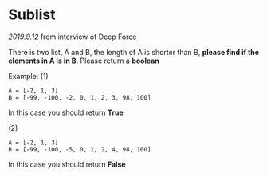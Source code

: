 # Sublist

*2019.9.12* 
from interview of Deep Force

There is two list, A and B, the length of A is shorter than B, **please find if the elements in A is in B**.
Please return a **boolean**

Example:
(1)
```
A = [-2, 1, 3]
B = [-99, -100, -2, 0, 1, 2, 3, 98, 100]
```
In this case you should return **True**

(2)
```
A = [-2, 1, 3]
B = [-99, -100, -5, 0, 1, 2, 4, 98, 100]
```
In this case you should return **False**
